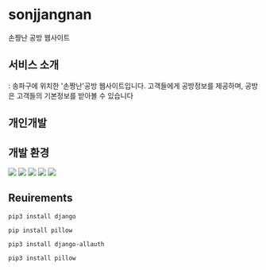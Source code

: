 # sonjjangnan
손짱난 공방 웹사이트

## 서비스 소개
: 송파구에 위치한 '손짱난'공방 웹사이트입니다. 고객들에게 공방정보를 제공하며, 공방은 고객들의 기본정보를 받아볼 수 있습니다

## 개인개발

## 개발 환경

<span>
<img src="https://img.shields.io/badge/Django-092E20?style=flat-square&logo=Django&logoColor=white"/>
<img src="https://img.shields.io/badge/Python-3776AB?style=flat-square&logo=Python&logoColor=white"/>
<img src="https://img.shields.io/badge/HTML5-E34F26?style=flat-square&logo=HTML5&logoColor=white"/>
<img src="https://img.shields.io/badge/CSS3-1572B6?style=flat-square&logo=CSS3&logoColor=white"/>
<img src="https://img.shields.io/badge/JavaScript-F7DF1E?style=flat-square&logo=JavaScript&logoColor=white"/>
</span>


## Reuirements
```
pip3 install django
```
```
pip install pillow
```
```
pip3 install django-allauth
```
```
pip3 install pillow
```
